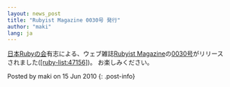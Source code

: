 ```yaml
---
layout: news_post
title: "Rubyist Magazine 0030号 発行"
author: "maki"
lang: ja
---
```


[日本Rubyの会][1]有志による、ウェブ雑誌[Rubyist
Magazine][2]の[0030号][3]がリリースされました([\[ruby-list:47156\]][4])。 お楽しみください。

Posted by maki on 15 Jun 2010
{: .post-info}



[1]: http://jp.rubyist.net/ 
[2]: http://jp.rubyist.net/magazine/ 
[3]: http://jp.rubyist.net/magazine/?0030 
[4]: http://blade.nagaokaut.ac.jp/cgi-bin/scat.rb/ruby/ruby-list/47156 
